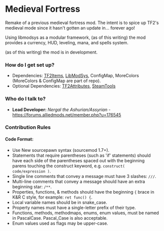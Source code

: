 
# Medieval Fortress

Remake of a previous medieval fortress mod.
The intent is to spice up TF2's medieval mode since it hasn't gotten an update in... forever ago!

Using libmodsys as a modular framework, (as of this writing) the mod provides a currency, HUD, leveling, mana, and spells system.

(as of this writing) the mod is in development.


### How do I get set up?

* Dependencies: [TF2Items](https://builds.limetech.io/?project=tf2items), [LibModSys](https://github.com/assyrianic/LibModSys), ConfigMap, MoreColors (MoreColors & ConfigMap are part of repo).
* Optional Dependencies: [TF2Attributes](https://github.com/FlaminSarge/tf2attributes), [SteamTools](https://forums.alliedmods.net/showthread.php?t=170630)

### Who do I talk to?

* **Lead Developer:** *Nergal the Ashurian/Assyrian* - https://forums.alliedmods.net/member.php?u=176545

### Contribution Rules
#### Code Format:
* Use New sourcepawn syntax (sourcemod 1.7+).
* Statements that require parentheses (such as 'if' statements) should have each side of the parentheses spaced out with the beginning parens touching the construct keyword, e.g. `construct( code/expression )`.
* Single line comments that convey a message must have 3 slashes: `///`.
* Multi-line comments that convey a message should have an extra beginning star: `/**`.
* Properties, functions, & methods should have the beginning `{` brace in K&R C style, for example: `ret func() {`.
* Local variable names should be in snake_case.
* Property names must have a single-letter prefix of their type.
* Functions, methods, methodmaps, enums, enum values, must be named in PascalCase. Pascal_Case is also acceptable.
* Enum values used as flags may be upper-case.
